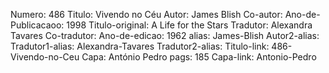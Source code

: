 Numero: 486
Titulo: Vivendo no Céu
Autor: James Blish
Co-autor: 
Ano-de-Publicacaoo: 1998
Titulo-original: A Life for the Stars
Tradutor: Alexandra Tavares
Co-tradutor: 
Ano-de-edicao: 1962
alias: James-Blish
Autor2-alias: 
Tradutor1-alias: Alexandra-Tavares
Tradutor2-alias: 
Titulo-link: 486-Vivendo-no-Ceu
Capa: António Pedro
pags: 185
Capa-link: Antonio-Pedro